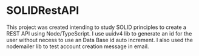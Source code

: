 # SOLIDRestAPI
This project was created intending to study SOLID principles to create a REST API using Node/TypeScript.
I use uuidv4 lib to generate an id for the user without necess to use an Data Base id auto increment.
I also used the nodemailer lib to test account creation message in email.
